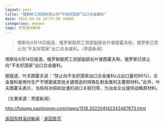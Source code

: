 ```yaml
---
layout: post
title: "俄联邦工贸部称禁止向“不友好国家”出口合金废料"
date: 2022-04-14 14:57:50 +0800
categories: emnews
tags: 东财滚动新闻
---
```

> 塔斯社4月14日报道，俄罗斯联邦工贸部副部长叶普图霍夫称，俄罗斯已禁止向“不友好国家”出口合金废料。（界面新闻）

<p>塔斯社4月14日报道，俄罗斯联邦工贸部副部长叶普图霍夫称，俄罗斯已禁止向“不友好国家”出口合金废料。</p><p>据报道，叶夫图霍夫说：“禁止向不友好国家出口合金废料(占出口量的90%)，合金废料是用作生产不锈钢或其他关键用途的特殊轧制金属的主要原材料。”此外，叶夫图霍夫表示，当局将冰铜和钛渣的进口关税归零，为冶金企业提供战略原材料。</p><p class="em_media">（文章来源：界面新闻）</p>

<http://futures.eastmoney.com/news/1516,202204142343467673.html>

[返回东财滚动新闻](//finews.withounder.com/emnews/)｜[返回首页](//finews.withounder.com/)